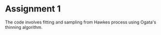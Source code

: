 # Assignment 1

The code involves fitting and sampling from Hawkes process using Ogata's thinning algorithm.

